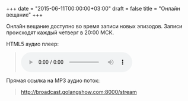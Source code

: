 +++
date = "2015-06-11T00:00:00+03:00"
draft = false
title = "Онлайн вещание"
+++

Онлайн вещание доступно во время записи новых эпизодов. Записи происходят каждый четверг в 20:00 МСК.

<p>HTML5 аудио плеер:

<blockquote>
	<audio controls width="400px" height="150px">
		<source src="http://broadcast.golangshow.com:8000/stream" type="audio/mpeg">
		<p>Ваш браузер не поддерживает HTML5 аудио плеер для MP3.</p>
	</audio>
</blockquote>

</p>

<p>Прямая ссылка на MP3 аудио поток:
<blockquote>
	<a href="http://broadcast.golangshow.com:8000/stream" target="_blank">http://broadcast.golangshow.com:8000/stream</a>
</blockquote>
</p>